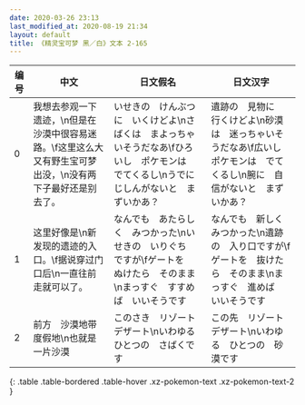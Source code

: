 ```yaml
---
date: 2020-03-26 23:13
last_modified_at: 2020-08-19 21:34
layout: default
title: 《精灵宝可梦 黑／白》文本 2-165
---
```

| 编号 | 中文 | 日文假名 | 日文汉字 |
| ---- | ---- | ---- | --- |
| 0 | 我想去参观一下遗迹，\n但是在沙漠中很容易迷路。\f这里这么大又有野生宝可梦出没，\n没有两下子最好还是别去了。 | いせきの　けんぶつに　いくけどよ\nさばくは　まよっちゃいそうだなあ\fひろいし　ポケモンは　でてくるし\nうでに　じしんがないと　まずいかあ？ | 遺跡の　見物に　行くけどよ\n砂漠は　迷っちゃいそうだなあ\f広いし　ポケモンは　でてくるし\n腕に　自信がないと　まずいかあ？ |
| 1 | 这里好像是\n新发现的遗迹的入口。\f据说穿过门口后\n一直往前走就可以了。 | なんでも　あたらしく　みつかった\nいせきの　いりぐち　ですが\fゲートを　ぬけたら　そのまま\nまっすぐ　すすめば　いいそうです | なんでも　新しく　みつかった\n遺跡の　入り口ですが\fゲートを　抜けたら　そのまま\nまっすぐ　進めば　いいそうです |
| 2 | 前方　沙漠地带度假地\n也就是一片沙漠 | このさき　リゾートデザート\nいわゆる　ひとつの　さばくです | この先　リゾートデザート\nいわゆる　ひとつの　砂漠です |
{: .table .table-bordered .table-hover .xz-pokemon-text .xz-pokemon-text-2 }